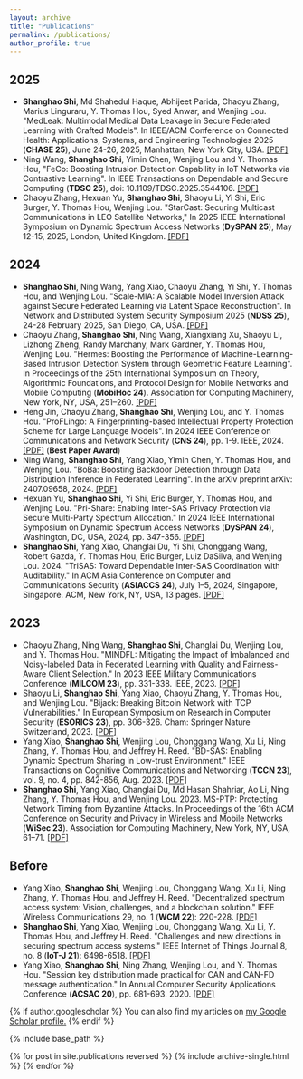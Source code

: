 ```yaml
---
layout: archive
title: "Publications"
permalink: /publications/
author_profile: true
---
```


## 2025
- **Shanghao Shi**, Md Shahedul Haque, Abhijeet Parida, Chaoyu Zhang, Marius Linguraru, Y. Thomas Hou, Syed Anwar, and Wenjing Lou. "MedLeak: Multimodal Medical Data Leakage in Secure Federated Learning with Crafted Models". In IEEE/ACM Conference on Connected Health: Applications, Systems, and Engineering Technologies 2025 (**CHASE 25**), June 24-26, 2025, Manhattan, New York City, USA. [[PDF]](https://arxiv.org/pdf/2407.09972v2)
- Ning Wang, **Shanghao Shi**, Yimin Chen, Wenjing Lou and Y. Thomas Hou, "FeCo: Boosting Intrusion Detection Capability in IoT Networks via Contrastive Learning". In IEEE Transactions on Dependable and Secure Computing (**TDSC 25**), doi: 10.1109/TDSC.2025.3544106. [[PDF]](https://ieeexplore.ieee.org/stamp/stamp.jsp?arnumber=10896851)
- Chaoyu Zhang, Hexuan Yu, **Shanghao Shi**, Shaoyu Li, Yi Shi, Eric Burger, Y. Thomas Hou, Wenjing Lou. "StarCast: Securing Multicast Communications in LEO Satellite Networks," In 2025 IEEE International Symposium on Dynamic Spectrum Access Networks (**DySPAN 25**), May 12-15, 2025, London, United Kingdom. [[PDF]](https://arxiv.org/pdf/2502.07901v1)

## 2024
- **Shanghao Shi**, Ning Wang, Yang Xiao, Chaoyu Zhang, Yi Shi, Y. Thomas Hou, and Wenjing Lou. "Scale-MIA: A Scalable Model Inversion Attack against Secure Federated Learning via Latent Space Reconstruction". In Network and Distributed System Security Symposium 2025 (**NDSS 25**), 24-28 February 2025, San Diego, CA, USA. [[PDF]](https://shishishi123.github.io/files/scale-mia.pdf)
- Chaoyu Zhang, **Shanghao Shi**, Ning Wang, Xiangxiang Xu, Shaoyu Li, Lizhong Zheng, Randy Marchany, Mark Gardner, Y. Thomas Hou, Wenjing Lou. "Hermes: Boosting the Performance of Machine-Learning-Based Intrusion Detection System through Geometric Feature Learning". In Proceedings of the 25th International Symposium on Theory, Algorithmic Foundations, and Protocol Design for Mobile Networks and Mobile Computing (**MobiHoc 24**). Association for Computing Machinery, New York, NY, USA, 251–260. [[PDF]](http://shishishi123.github.io/files/hermes.pdf)
- Heng Jin, Chaoyu Zhang, **Shanghao Shi**, Wenjing Lou, and Y. Thomas Hou. "ProFLingo: A Fingerprinting-based Intellectual Property Protection Scheme for Large Language Models". In 2024 IEEE Conference on Communications and Network Security (**CNS 24**), pp. 1-9. IEEE, 2024. [[PDF]](https://arxiv.org/pdf/2405.02466) (**Best Paper Award**)
- Ning Wang, **Shanghao Shi**, Yang Xiao, Yimin Chen, Y. Thomas Hou, and Wenjing Lou. "BoBa: Boosting Backdoor Detection through Data Distribution Inference in Federated Learning". In the arXiv preprint arXiv: 2407.09658, 2024. [[PDF]](https://arxiv.org/pdf/2407.09658)
- Hexuan Yu, **Shanghao Shi**, Yi Shi, Eric Burger, Y. Thomas Hou, and Wenjing Lou. "Pri-Share: Enabling Inter-SAS Privacy Protection via Secure Multi-Party Spectrum Allocation." In 2024 IEEE International Symposium on Dynamic Spectrum Access Networks (**DySPAN 24**), Washington, DC, USA, 2024, pp. 347-356. [[PDF]](http://shishishi123.github.io/files/sas-privacy.pdf)
- **Shanghao Shi**, Yang Xiao, Changlai Du, Yi Shi, Chonggang Wang, Robert Gazda, Y. Thomas Hou, Eric Burger, Luiz DaSilva, and Wenjing Lou. 2024. "TriSAS: Toward Dependable Inter-SAS Coordination with Auditability." In ACM Asia Conference on Computer and Communications Security (**ASIACCS 24**), July 1–5, 2024, Singapore, Singapore. ACM, New York, NY, USA, 13 pages. [[PDF]](http://shishishi123.github.io/files/trisas.pdf)

## 2023
- Chaoyu Zhang, Ning Wang, **Shanghao Shi**, Changlai Du, Wenjing Lou, and Y. Thomas Hou. "MINDFL: Mitigating the Impact of Imbalanced and Noisy-labeled Data in Federated Learning with Quality and Fairness-Aware Client Selection." In 2023 IEEE Military Communications Conference (**MILCOM 23**), pp. 331-338. IEEE, 2023. [[PDF]](http://shishishi123.github.io/files/mindfl.pdf)
- Shaoyu Li, **Shanghao Shi**, Yang Xiao, Chaoyu Zhang, Y. Thomas Hou, and Wenjing Lou. "Bijack: Breaking Bitcoin Network with TCP Vulnerabilities." In European Symposium on Research in Computer Security (**ESORICS 23**), pp. 306-326. Cham: Springer Nature Switzerland, 2023. [[PDF]](http://shishishi123.github.io/files/Bijack.pdf)
- Yang Xiao, **Shanghao Shi**, Wenjing Lou, Chonggang Wang, Xu Li, Ning Zhang, Y. Thomas Hou, and Jeffrey H. Reed. "BD-SAS: Enabling Dynamic Spectrum Sharing in Low-trust Environment." IEEE Transactions on Cognitive Communications and Networking (**TCCN 23**), vol. 9, no. 4, pp. 842-856, Aug. 2023. [[PDF]](http://shishishi123.github.io/files/bdsas.pdf)
- **Shanghao Shi**, Yang Xiao, Changlai Du, Md Hasan Shahriar, Ao Li, Ning Zhang, Y. Thomas Hou, and Wenjing Lou. 2023. MS-PTP: Protecting Network Timing from Byzantine Attacks. In Proceedings of the 16th ACM Conference on Security and Privacy in Wireless and Mobile Networks (**WiSec 23**). Association for Computing Machinery, New York, NY, USA, 61–71. [[PDF]](http://shishishi123.github.io/files/msptp.pdf)

## Before
- Yang Xiao, **Shanghao Shi**, Wenjing Lou, Chonggang Wang, Xu Li, Ning Zhang, Y. Thomas Hou, and Jeffrey H. Reed. "Decentralized spectrum access system: Vision, challenges, and a blockchain solution." IEEE Wireless Communications 29, no. 1 (**WCM 22**): 220-228. [[PDF]](http://shishishi123.github.io/files/decensas.pdf)
- **Shanghao Shi**, Yang Xiao, Wenjing Lou, Chonggang Wang, Xu Li, Y. Thomas Hou, and Jeffrey H. Reed. "Challenges and new directions in securing spectrum access systems." IEEE Internet of Things Journal 8, no. 8 (**IoT-J 21**): 6498-6518. [[PDF]](http://shishishi123.github.io/files/spectrumsurvey.pdf)
- Yang Xiao, **Shanghao Shi**, Ning Zhang, Wenjing Lou, and Y. Thomas Hou. "Session key distribution made practical for CAN and CAN-FD message authentication." In Annual Computer Security Applications Conference (**ACSAC 20**), pp. 681-693. 2020. [[PDF]](http://shishishi123.github.io/files/cansecurity.pdf)

{% if author.googlescholar %}
  You can also find my articles on <u><a href="{{author.googlescholar}}">my Google Scholar profile</a>.</u>
{% endif %}

{% include base_path %}

{% for post in site.publications reversed %}
  {% include archive-single.html %}
{% endfor %}


